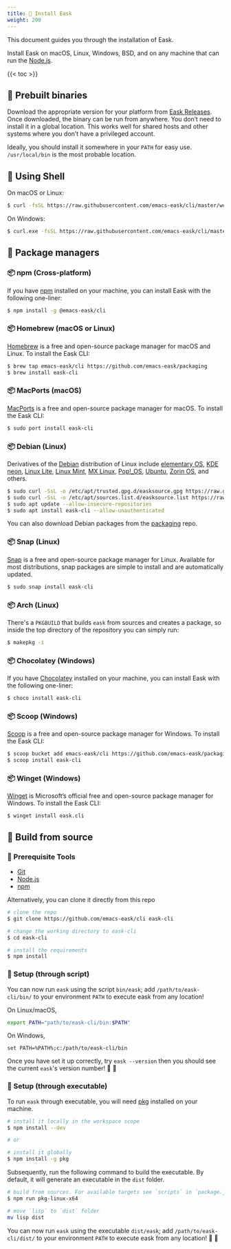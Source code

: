 ```yaml
---
title: 💾 Install Eask
weight: 200
---
```


This document guides you through the installation of Eask.

Install Eask on macOS, Linux, Windows, BSD, and on any machine that can run the [Node.js][].

{{< toc >}}

## 💾 Prebuilt binaries

Download the appropriate version for your platform from [Eask Releases](https://github.com/emacs-eask/cli/releases).
Once downloaded, the binary can be run from anywhere. You don’t need to install
it in a global location. This works well for shared hosts and other systems
where you don’t have a privileged account.

Ideally, you should install it somewhere in your `PATH` for easy use. `/usr/local/bin`
is the most probable location.

## 💾 Using Shell

On macOS or Linux:

```sh
$ curl -fsSL https://raw.githubusercontent.com/emacs-eask/cli/master/webinstall/install.sh | sh
```

On Windows:

```sh
$ curl.exe -fsSL https://raw.githubusercontent.com/emacs-eask/cli/master/webinstall/install.bat | cmd /Q
```

## 💾 Package managers

### 📦 npm (Cross-platform)

If you have [npm][] installed on your machine, you can
install Eask with the following one-liner:

```sh
$ npm install -g @emacs-eask/cli
```

### 📦 Homebrew (macOS or Linux)

[Homebrew][] is a free and open-source package manager for macOS and Linux.
To install the Eask CLI:

```sh
$ brew tap emacs-eask/cli https://github.com/emacs-eask/packaging
$ brew install eask-cli
```

### 📦 MacPorts (macOS)

[MacPorts][] is a free and open-source package manager for macOS.
To install the Eask CLI:

```sh
$ sudo port install eask-cli
```

### 📦 Debian (Linux)

Derivatives of the [Debian][] distribution of Linux include [elementary OS][],
[KDE neon][], [Linux Lite][], [Linux Mint][], [MX Linux][], [Pop!_OS][],
[Ubuntu][], [Zorin OS][], and others.

```sh
$ sudo curl -SsL -o /etc/apt/trusted.gpg.d/easksource.gpg https://raw.githubusercontent.com/emacs-eask/packaging/master/debian/KEY.gpg
$ sudo curl -SsL -o /etc/apt/sources.list.d/easksource.list https://raw.githubusercontent.com/emacs-eask/packaging/master/debian/easksource.list
$ sudo apt update --allow-insecure-repositories
$ sudo apt install eask-cli --allow-unauthenticated
```

You can also download Debian packages from the [packaging][packaging/debian] repo.

### 📦 Snap (Linux)

[Snap][] is a free and open-source package manager for Linux.
Available for most distributions, snap packages are simple to install and are
automatically updated.

```sh
$ sudo snap install eask-cli
```

### 📦 Arch (Linux)

There's a `PKGBUILD` that builds `eask` from sources and creates a package, so
inside the top directory of the repository you can simply run:

```sh
$ makepkg -i
```

### 📦 Chocolatey (Windows)

If you have [Chocolatey][] installed on your machine, you can
install Eask with the following one-liner:

```sh
$ choco install eask-cli
```

### 📦 Scoop (Windows)

[Scoop][] is a free and open-source package manager for Windows.
To install the Eask CLI:

```sh
$ scoop bucket add emacs-eask/cli https://github.com/emacs-eask/packaging
$ scoop install eask-cli
```

### 📦 Winget (Windows)

[Winget][] is Microsoft’s official free and open-source package manager for Windows.
To install the Eask CLI:

```
$ winget install eask.cli
```

## 💾 Build from source

### 🚩 Prerequisite Tools

- [Git][]
- [Node.js][]
- [npm][]

Alternatively, you can clone it directly from this repo

```sh
# clone the repo
$ git clone https://github.com/emacs-eask/cli eask-cli

# change the working directory to eask-cli
$ cd eask-cli

# install the requirements
$ npm install
```

### 🏡 Setup (through script)

You can now run `eask` using the script `bin/eask`; add `/path/to/eask-cli/bin/`
to your environment `PATH` to execute eask from any location!

On Linux/macOS,

```sh
export PATH="path/to/eask-cli/bin:$PATH"
```

On Windows,

```batch
set PATH=%PATH%;c:/path/to/eask-cli/bin
```

Once you have set it up correctly, try `eask --version` then you should see
the current `eask`'s version number! 🎉 🎊

### 🏡 Setup (through executable)

To run `eask` through executable, you will need [pkg][] installed on your machine.

```sh
# install it locally in the workspace scope
$ npm install --dev

# or

# install it globally
$ npm install -g pkg
```

Subsequently, run the following command to build the executable.
By default, it will generate an executable in the `dist` folder.

```sh
# build from sources. For available targets see `scripts` in `package.json`
$ npm run pkg-linux-x64

# move `lisp` to `dist` folder
mv lisp dist
```

You can now run `eask` using the executable `dist/eask`; add `/path/to/eask-cli/dist/`
to your environment `PATH` to execute eask from any location! 🎉 🎊


<!-- Links -->

[packaging/debian]: https://github.com/emacs-eask/packaging/tree/master/debian

[Homebrew]: https://brew.sh/
[MacPorts]: https://www.macports.org/
[Snap]: https://snapcraft.io/
[Chocolatey]: https://chocolatey.org/
[Scoop]: https://scoop.sh/
[Winget]: https://learn.microsoft.com/en-us/windows/package-manager/

[Git]: https://git-scm.com/
[Node.js]: https://nodejs.org/en/
[npm]: https://www.npmjs.com/

[pkg]: https://github.com/vercel/pkg

[Debian]: https://www.debian.org/
[elementary OS]: https://elementary.io/
[KDE neon]: https://neon.kde.org/
[Linux Lite]: https://www.linuxliteos.com/
[Linux Mint]: https://linuxmint.com/
[MX Linux]: https://mxlinux.org/
[Pop!_OS]: https://pop.system76.com/
[Ubuntu]: https://ubuntu.com/
[Zorin OS]: https://zorin.com/os/
